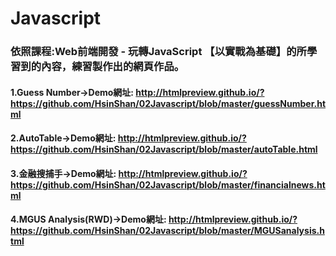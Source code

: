 # Javascript
### 依照課程:Web前端開發 - 玩轉JavaScript 【以實戰為基礎】的所學習到的內容，練習製作出的網頁作品。
#### 1.Guess Number→Demo網址: http://htmlpreview.github.io/?https://github.com/HsinShan/02Javascript/blob/master/guessNumber.html
#### 2.AutoTable→Demo網址: http://htmlpreview.github.io/?https://github.com/HsinShan/02Javascript/blob/master/autoTable.html
#### 3.金融搜捕手→Demo網址: http://htmlpreview.github.io/?https://github.com/HsinShan/02Javascript/blob/master/financialnews.html
#### 4.MGUS Analysis(RWD)→Demo網址: http://htmlpreview.github.io/?https://github.com/HsinShan/02Javascript/blob/master/MGUSanalysis.html

